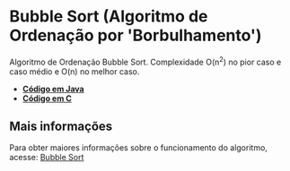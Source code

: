 # Bubble Sort (Algoritmo de Ordenação por 'Borbulhamento')

Algoritmo de Ordenação Bubble Sort. Complexidade O(n<sup>2</sup>) no pior caso e caso médio e O(n) no melhor caso.

* [**Código em Java**](/BubbleSort/Java/Bubblesort.java)
* [**Código em C**](/BubbleSort/C/Bubblesort.c)

## Mais informações
Para obter maiores informações sobre o funcionamento do algoritmo, acesse: [Bubble Sort](https://www.blogcyberini.com/2018/02/bubble-sort.html)
